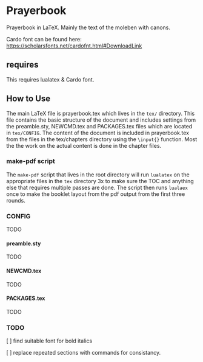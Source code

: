 # Prayerbook 

Prayerbook in LaTeX. Mainly the text of the moleben with canons.

Cardo font can be found here: https://scholarsfonts.net/cardofnt.html#DownloadLink

## requires

This requires lualatex & Cardo font.

## How to Use

The main LaTeX file is prayerbook.tex which lives in the `tex/` directory.
This file contains the basic structure of the document and includes settings from the preamble.sty, NEWCMD.tex and PACKAGES.tex files which are located in `tex/CONFIG`.
The content of the document is included in prayerbook.tex from the files in the tex/chapters directory using the `\input{}` function.
Most the the work on the actual content is done in the chapter files.

### make-pdf script

The `make-pdf` script that lives in the root directory will run `lualatex` on the appropriate files in the `tex` directory 3x to make sure the TOC and anything else that requires multiple passes are done.
The script then runs `lualaex` once to make the booklet layout from the pdf output from the first three rounds.

### CONFIG

TODO

#### preamble.sty

TODO

#### NEWCMD.tex

TODO

#### PACKAGES.tex

TODO

### TODO

[ ] find suitable font for bold italics 

[ ] replace repeated sections with commands for consistancy.
